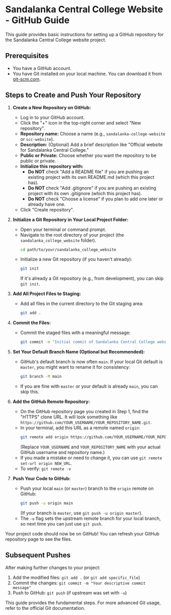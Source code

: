 # Sandalanka Central College Website - GitHub Guide

This guide provides basic instructions for setting up a GitHub repository for the Sandalanka Central College website project.

## Prerequisites

*   You have a GitHub account.
*   You have Git installed on your local machine. You can download it from [git-scm.com](https://git-scm.com/).

## Steps to Create and Push Your Repository

1.  **Create a New Repository on GitHub:**
    *   Log in to your GitHub account.
    *   Click the "+" icon in the top-right corner and select "New repository".
    *   **Repository name:** Choose a name (e.g., `sandalanka-college-website` or `scc-website`).
    *   **Description:** (Optional) Add a brief description like "Official website for Sandalanka Central College."
    *   **Public or Private:** Choose whether you want the repository to be public or private.
    *   **Initialize this repository with:**
        *   **Do NOT** check "Add a README file" if you are pushing an existing project with its own README.md (which this project has).
        *   **Do NOT** check "Add .gitignore" if you are pushing an existing project with its own .gitignore (which this project has).
        *   **Do NOT** check "Choose a license" if you plan to add one later or already have one.
    *   Click "Create repository".

2.  **Initialize a Git Repository in Your Local Project Folder:**
    *   Open your terminal or command prompt.
    *   Navigate to the root directory of your project (the `sandalanka_college_website` folder).
        ```bash
        cd path/to/your/sandalanka_college_website
        ```
    *   Initialize a new Git repository (if you haven't already):
        ```bash
        git init
        ```
        If it's already a Git repository (e.g., from development), you can skip `git init`.

3.  **Add All Project Files to Staging:**
    *   Add all files in the current directory to the Git staging area:
        ```bash
        git add .
        ```

4.  **Commit the Files:**
    *   Commit the staged files with a meaningful message:
        ```bash
        git commit -m "Initial commit of Sandalanka Central College website project"
        ```

5.  **Set Your Default Branch Name (Optional but Recommended):**
    *   GitHub's default branch is now often `main`. If your local Git default is `master`, you might want to rename it for consistency:
        ```bash
        git branch -M main
        ```
    *   If you are fine with `master` or your default is already `main`, you can skip this.

6.  **Add the GitHub Remote Repository:**
    *   On the GitHub repository page you created in Step 1, find the "HTTPS" clone URL. It will look something like `https://github.com/YOUR_USERNAME/YOUR_REPOSITORY_NAME.git`.
    *   In your terminal, add this URL as a remote named `origin`:
        ```bash
        git remote add origin https://github.com/YOUR_USERNAME/YOUR_REPOSITORY_NAME.git
        ```
        (Replace `YOUR_USERNAME` and `YOUR_REPOSITORY_NAME` with your actual GitHub username and repository name.)
    *   If you made a mistake or need to change it, you can use `git remote set-url origin NEW_URL`.
    *   To verify: `git remote -v`

7.  **Push Your Code to GitHub:**
    *   Push your local `main` (or `master`) branch to the `origin` remote on GitHub:
        ```bash
        git push -u origin main
        ```
        (If your branch is `master`, use `git push -u origin master`).
    *   The `-u` flag sets the upstream remote branch for your local branch, so next time you can just use `git push`.

Your project code should now be on GitHub! You can refresh your GitHub repository page to see the files.

## Subsequent Pushes

After making further changes to your project:

1.  Add the modified files: `git add .` (or `git add specific_file`)
2.  Commit the changes: `git commit -m "Your descriptive commit message"`
3.  Push to GitHub: `git push` (if upstream was set with `-u`)

This guide provides the fundamental steps. For more advanced Git usage, refer to the official Git documentation.
